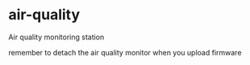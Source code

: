 # air-quality

Air quality monitoring station

remember to detach the air quality monitor when you upload firmware
